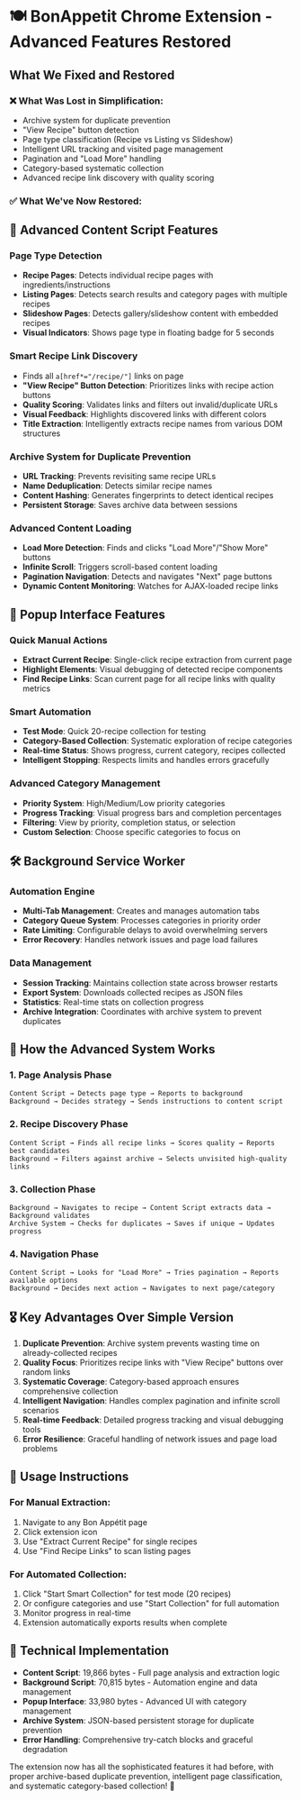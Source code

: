# 🍽️ BonAppetit Chrome Extension - Advanced Features Restored

## What We Fixed and Restored

### ❌ **What Was Lost in Simplification:**
- Archive system for duplicate prevention
- "View Recipe" button detection
- Page type classification (Recipe vs Listing vs Slideshow)
- Intelligent URL tracking and visited page management
- Pagination and "Load More" handling
- Category-based systematic collection
- Advanced recipe link discovery with quality scoring

### ✅ **What We've Now Restored:**

## 🤖 **Advanced Content Script Features**

### **Page Type Detection**
- **Recipe Pages**: Detects individual recipe pages with ingredients/instructions
- **Listing Pages**: Detects search results and category pages with multiple recipes  
- **Slideshow Pages**: Detects gallery/slideshow content with embedded recipes
- **Visual Indicators**: Shows page type in floating badge for 5 seconds

### **Smart Recipe Link Discovery**
- Finds all `a[href*="/recipe/"]` links on page
- **"View Recipe" Button Detection**: Prioritizes links with recipe action buttons
- **Quality Scoring**: Validates links and filters out invalid/duplicate URLs
- **Visual Feedback**: Highlights discovered links with different colors
- **Title Extraction**: Intelligently extracts recipe names from various DOM structures

### **Archive System for Duplicate Prevention**
- **URL Tracking**: Prevents revisiting same recipe URLs
- **Name Deduplication**: Detects similar recipe names 
- **Content Hashing**: Generates fingerprints to detect identical recipes
- **Persistent Storage**: Saves archive data between sessions

### **Advanced Content Loading**
- **Load More Detection**: Finds and clicks "Load More"/"Show More" buttons
- **Infinite Scroll**: Triggers scroll-based content loading
- **Pagination Navigation**: Detects and navigates "Next" page buttons
- **Dynamic Content Monitoring**: Watches for AJAX-loaded recipe links

## 🎯 **Popup Interface Features**

### **Quick Manual Actions**
- **Extract Current Recipe**: Single-click recipe extraction from current page
- **Highlight Elements**: Visual debugging of detected recipe components
- **Find Recipe Links**: Scan current page for all recipe links with quality metrics

### **Smart Automation**
- **Test Mode**: Quick 20-recipe collection for testing
- **Category-Based Collection**: Systematic exploration of recipe categories
- **Real-time Status**: Shows progress, current category, recipes collected
- **Intelligent Stopping**: Respects limits and handles errors gracefully

### **Advanced Category Management**
- **Priority System**: High/Medium/Low priority categories
- **Progress Tracking**: Visual progress bars and completion percentages
- **Filtering**: View by priority, completion status, or selection
- **Custom Selection**: Choose specific categories to focus on

## 🛠️ **Background Service Worker**

### **Automation Engine**
- **Multi-Tab Management**: Creates and manages automation tabs
- **Category Queue System**: Processes categories in priority order
- **Rate Limiting**: Configurable delays to avoid overwhelming servers
- **Error Recovery**: Handles network issues and page load failures

### **Data Management**
- **Session Tracking**: Maintains collection state across browser restarts
- **Export System**: Downloads collected recipes as JSON files
- **Statistics**: Real-time stats on collection progress
- **Archive Integration**: Coordinates with archive system to prevent duplicates

## 🔄 **How the Advanced System Works**

### **1. Page Analysis Phase**
```
Content Script → Detects page type → Reports to background
Background → Decides strategy → Sends instructions to content script
```

### **2. Recipe Discovery Phase** 
```
Content Script → Finds all recipe links → Scores quality → Reports best candidates
Background → Filters against archive → Selects unvisited high-quality links
```

### **3. Collection Phase**
```
Background → Navigates to recipe → Content Script extracts data → Background validates
Archive System → Checks for duplicates → Saves if unique → Updates progress
```

### **4. Navigation Phase**
```
Content Script → Looks for "Load More" → Tries pagination → Reports available options
Background → Decides next action → Navigates to next page/category
```

## 🎖️ **Key Advantages Over Simple Version**

1. **Duplicate Prevention**: Archive system prevents wasting time on already-collected recipes
2. **Quality Focus**: Prioritizes recipe links with "View Recipe" buttons over random links
3. **Systematic Coverage**: Category-based approach ensures comprehensive collection
4. **Intelligent Navigation**: Handles complex pagination and infinite scroll scenarios
5. **Real-time Feedback**: Detailed progress tracking and visual debugging tools
6. **Error Resilience**: Graceful handling of network issues and page load problems

## 🚀 **Usage Instructions**

### **For Manual Extraction:**
1. Navigate to any Bon Appétit page
2. Click extension icon
3. Use "Extract Current Recipe" for single recipes
4. Use "Find Recipe Links" to scan listing pages

### **For Automated Collection:**
1. Click "Start Smart Collection" for test mode (20 recipes)
2. Or configure categories and use "Start Collection" for full automation
3. Monitor progress in real-time
4. Extension automatically exports results when complete

## 🔧 **Technical Implementation**

- **Content Script**: 19,866 bytes - Full page analysis and extraction logic
- **Background Script**: 70,815 bytes - Automation engine and data management  
- **Popup Interface**: 33,980 bytes - Advanced UI with category management
- **Archive System**: JSON-based persistent storage for duplicate prevention
- **Error Handling**: Comprehensive try-catch blocks and graceful degradation

The extension now has all the sophisticated features it had before, with proper archive-based duplicate prevention, intelligent page classification, and systematic category-based collection! 🎉
